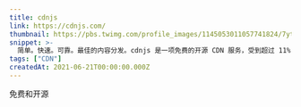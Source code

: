 ```yaml
---
title: cdnjs
link: https://cdnjs.com/
thumbnail: https://pbs.twimg.com/profile_images/1145053011057741824/7ytz9OB9_400x400.png
snippet: >-
  简单。快速。可靠。最佳的内容分发。cdnjs 是一项免费的开源 CDN 服务，受到超过 11% 的网站的信任，由 Cloudflare 提供支持。我们使在您的网站上加载库文件更快更容易。
tags: ["CDN"]
createdAt: 2021-06-21T00:00:00.000Z
---
```

免费和开源